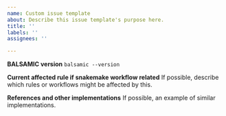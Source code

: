 ```yaml
---
name: Custom issue template
about: Describe this issue template's purpose here.
title: ''
labels: ''
assignees: ''

---
```


**BALSAMIC version**
`balsamic --version`

**Current affected rule if snakemake workflow related**
If possible, describe which rules or workflows might be affected by this.

**References and other implementations**
If possible, an example of similar implementations.
